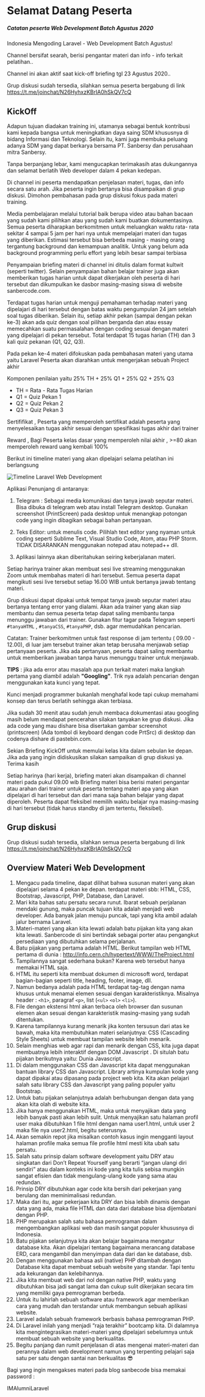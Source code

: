 # Selamat Datang Peserta 

##### Catatan peserta Web Development Batch Agustus 2020

Indonesia Mengoding Laravel -  Web Development Batch Agustus!

Channel bersifat searah, berisi pengantar materi dan info - info terkait pelatihan..

Channel ini akan aktif saat kick-off briefing tgl 23 Agustus 2020..

Grup diskusi sudah tersedia, silahkan semua peserta bergabung di link 
https://t.me/joinchat/N26HyhxzKBrIA0hSkQV7cQ


##  KickOff 

Adapun tujuan diadakan training ini, utamanya sebagai bentuk kontribusi kami
kepada bangsa untuk meningkatkan daya saing SDM khususnya di bidang Informasi dan Teknologi. Selain itu, kami juga membuka peluang adanya SDM yang dapat berkarya bersama PT. Sanbersy dan perusahaan mitra Sanbersy.

Tanpa berpanjang lebar, kami mengucapkan terimakasih atas dukungannya dan selamat berlatih Web developer dalam 4 pekan kedepan.

Di channel ini peserta mendapatkan penjelasan materi, tugas, dan info secara satu arah. Jika peserta ingin bertanya bisa disampaikan di grup diskusi. Dimohon pembahasan pada grup diskusi fokus pada materi training.

Media pembelajaran melalui tutorial baik berupa video atau bahan bacaan yang sudah kami pilihkan atau yang sudah kami buatkan dokumentasinya. Semua peserta diharapkan berkomitmen untuk meluangkan waktu rata- rata sekitar 4 sampai 5 jam  per hari nya untuk mempelajari materi dan tugas yang diberikan. Estimasi tersebut bisa berbeda masing - masing orang tergantung background dan kemampuan analitik. Untuk yang belum ada background programming perlu effort yang lebih besar sampai terbiasa

Penyampaian briefing materi di channel ini ditulis dalam format kultwit (seperti twitter). Selain penyampaian bahan belajar trainer juga akan memberikan tugas harian untuk dapat dikerjakan oleh peserta di hari tersebut dan dikumpulkan ke dasbor masing-masing siswa di website sanbercode.com.

Terdapat tugas harian untuk menguji pemahaman terhadap materi yang dipelajari di hari tersebut dengan batas waktu pengumpulan 24 jam setelah soal tugas diberikan. Selain itu, setiap akhir pekan (sampai dengan pekan ke-3) akan ada quiz  dengan soal pilihan berganda dan atau essay memecahkan suatu permasalahan dengan coding sesuai dengan materi yang dipelajari di pekan tersebut. Total terdapat 15 tugas harian (TH) dan 3 kali quiz pekanan (Q1, Q2, Q3).

Pada pekan ke-4 materi difokuskan pada pembahasan materi yang utama yaitu Laravel Peserta akan diarahkan untuk mengerjakan sebuah Project akhir

Komponen penilaian yaitu 25% TH + 25% Q1 + 25% Q2 + 25% Q3
* TH = Rata - Rata Tugas Harian 
* Q1 = Quiz Pekan 1 
* Q2 = Quiz Pekan 2
* Q3 = Quiz Pekan 3

Sertififikat , 
Peserta yang memperoleh sertifikat adalah peserta yang menyelesaikan tugas akhir sesuai dengan spesifikasi tugas akhir dari trainer

Reward , Bagi Peserta kelas dasar yang memperoleh nilai akhir , >=80 akan memperoleh reward uang kembali 100%

Berikut ini timeline materi yang akan dipelajari selama pelatihan ini berlangsung

![Timeline Laravel Web Development](https://github.com/miftanurfarid/Laravel_Web_Development/blob/master/pict/photo_2020-08-24_23-15-18.jpg "Timeline")

Aplikasi Penunjang di antaranya: 

1. Telegram : Sebagai media komunikasi dan tanya jawab seputar materi. Bisa dibuka di telegram web atau install Telegram desktop. Gunakan screenshot (PrintScreen) pada desktop untuk menangkap potongan code yang ingin dibagikan sebagai bahan pertanyaan. 

2. Teks Editor: untuk menulis code. Pilihlah text editor yang nyaman untuk coding seperti Sublime Text, Visual Studio Code, Atom, atau PHP Storm. TIDAK DISARANKAN menggunakan notepad atau notepad++ dll. 

3. Aplikasi lainnya akan diberitahukan seiring keberjalanan materi.

Setiap harinya  trainer akan membuat sesi live streaming menggunakan Zoom untuk membahas materi di hari tersebut. Semua peserta dapat mengikuti sesi live tersebut setiap 16.00 WIB untuk bertanya jawab tentang materi.

Grup diskusi dapat dipakai untuk tempat tanya jawab seputar materi atau bertanya tentang error yang dialami. Akan ada trainer yang akan siap membantu dan semua peserta tetap dapat saling membantu tanpa menunggu jawaban dari trainer. Gunakan fitur tagar pada Telegram seperti `#tanyaHTML` , `#tanyaCSS`, `#tanyaPHP`, dsb. agar memudahkan pencarian.

Catatan: Trainer berkomitmen untuk fast response di jam tertentu ( 09.00 - 12.00), di luar jam tersebut trainer akan tetap berusaha menjawab setiap pertanyaan peserta. Jika ada pertanyaan, peserta dapat saling membantu untuk memberikan jawaban tanpa harus menunggu trainer untuk menjawab.

**TIPS** : jika ada error atau masalah apa pun terkait materi maka langkah pertama yang diambil adalah **"Googling"**. Trik nya adalah pencarian dengan menggunakan kata kunci yang tepat. 

Kunci menjadi programmer bukanlah menghafal kode tapi cukup memahami konsep dan terus berlatih sehingga akan terbiasa.

Jika sudah 30 menit atau sudah jenuh membaca dokumentasi atau googling masih belum mendapat pencerahan silakan tanyakan ke grup diskusi. Jika ada code yang mau dishare bisa disertakan gambar screenshot (printscreen) (Ada tombol di keyboard dengan code PrtSrc) di desktop dan codenya dishare di pastebin.com.

Sekian Briefing KickOff untuk memulai kelas kita dalam sebulan ke depan. Jika ada yang ingin didiskusikan silakan sampaikan di grup diskusi  ya. Terima kasih

Setiap harinya (hari kerja), briefing materi akan disampaikan di channel materi pada pukul  09.00 wib Briefing materi bisa berisi materi pengantar atau arahan dari trainer untuk peserta tentang materi apa yang akan dipelajari di hari tersebut dan dari mana saja bahan belajar yang dapat diperoleh. Peserta dapat fleksibel memilih waktu belajar nya masing-masing di hari tersebut (tidak harus standby di jam tertentu, fleksibel).

## Grup diskusi 
Grup diskusi sudah tersedia, silahkan semua peserta bergabung di link 
https://t.me/joinchat/N26HyhxzKBrIA0hSkQV7cQ


## Overview Materi Web Development

1. Mengacu pada timeline, dapat dilihat bahwa susunan materi yang akan dipelajari selama 4 pekan ke depan. terdapat materi sbb:  HTML, CSS, Bootstrap, Javascript, PHP, Database, dan Laravel.
2. Mari kita bahas satu persatu  secara runut. Ibarat sebuah perjalanan mendaki gunung, maka puncak tujuan kita adalah menjadi web developer. Ada banyak jalan menuju puncak, tapi yang kita ambil adalah jalur bernama Laravel.
3. Materi-materi yang akan kita lewati adalah batu pijakan kita yang akan kita lewati. Sanbercode di sini bertindak sebagai porter  atau pengangkut persediaan yang dibutuhkan selama perjalanan.
4. Batu pijakan yang pertama adalah HTML. Berikut tampilan web HTML pertama di dunia : http://info.cern.ch/hypertext/WWW/TheProject.html
5. Tampilannya sangat sederhana bukan? Karena web tersebut hanya memakai HTML saja.
6. HTML itu seperti kita membuat dokumen di microsoft word, terdapat bagian-bagian seperti title, heading, footer, image, dll.
7. Namun bedanya adalah pada HTML terdapat tag-tag dengan nama khusus untuk menamai elemen sesuai dengan karakteristiknya. Misalnya header : `<h1>`, paragraf `<p>`, list (`<ul>` `<ol>` `<li>`).
8. File dengan ekstensi html akan terbaca oleh browser dan susunan elemen akan sesuai dengan karakteristik masing-masing yang sudah ditentukan.
9. Karena tampilannya kurang menarik jika konten tersusun dari atas ke bawah, maka kita membutuhkan materi selanjutnya:  CSS (Cascading Style Sheets) untuk membuat tampilan website lebih menarik.
10. Selain menghias web agar rapi dan menarik dengan CSS, kita juga dapat membuatnya lebih interaktif dengan DOM Javascript . Di situlah batu pijakan berikutnya yaitu: Dunia Javascript.
11. Di dalam menggunakan CSS dan Javascript kita dapat menggunakan bantuan library CSS dan Javascript. Library artinya kumpulan kode yang dapat dipakai atau dipasang pada project web kita. Kita akan pelajari salah satu library CSS dan Javascript yang paling populer yaitu Bootstrap.
12. Untuk batu pijakan selanjutnya adalah berhubungan dengan data yang akan kita olah di website kita.
13. Jika hanya menggunakan HTML, maka untuk menyajikan data yang lebih banyak pasti akan lebih sulit. Untuk menyajikan satu halaman profil user maka dibutuhkan 1 file html dengan nama user1.html, untuk user 2 maka file nya user2.html, begitu seterusnya.
14. Akan semakin repot jika misalkan contoh kasus ingin mengganti layout halaman profile maka semua file profile html mesti kita ubah satu persatu.
15. Salah satu prinsip dalam software development yaitu DRY atau singkatan dari Don’t Repeat Yourself yang berarti “jangan ulangi diri sendiri” atau dalam konteks ini kode yang kita tulis sebisa mungkin sangat efisien dan tidak mengulang-ulang kode yang sama atau redundan.
16. Prinsip DRY dibutuhkan agar code kita bersih dari pekerjaan yang berulang dan meminimalisasi redundan.
17. Maka dari itu, agar pekerjaan kita DRY dan bisa lebih dinamis dengan data yang ada, maka file HTML dan data dari database bisa dijembatani dengan PHP.
18. PHP merupakan salah satu bahasa pemrograman dalam mengembangkan aplikasi web dan masih sangat populer khususnya di Indonesia.
19. Batu pijakan selanjutnya kita akan belajar bagaimana mengatur database kita. Akan dipelajari tentang bagaimana merancang database ERD, cara mengambil dan menyimpan data dari dan ke database, dsb.
20. Dengan menggunakan bahasa asli (native) PHP ditambah dengan Database kita dapat membuat sebuah website yang standar. Tapi tentu ada kekurangan dan kelebihannya.
21. Jika kita membuat web dari nol dengan native PHP, waktu yang dibutuhkan bisa jadi sangat lama dan cukup sulit dikerjakan secara tim yang memiliki gaya pemrograman berbeda.
22. Untuk itu lahirlah sebuah software atau framework agar memberikan cara yang mudah dan terstandar untuk membangun sebuah aplikasi website.
23. Laravel adalah sebuah framework berbasis bahasa pemrograman PHP.
24. Di Laravel inilah yang menjadi “raja terakhir” bootcamp kita. Di dalamnya kita mengintegrasikan materi-materi yang dipelajari sebelumnya untuk membuat sebuah website yang berkualitas.
25. Begitu panjang dan rumit penjelasan  di atas mengenai materi-materi dan perannya dalam web development namun yang terpenting pelajari saja satu per satu dengan santai nan berkualitas 😎


Bagi yang ingin mengakses materi pada blog sanbecode bisa memakai password :

IMAlumniLaravel